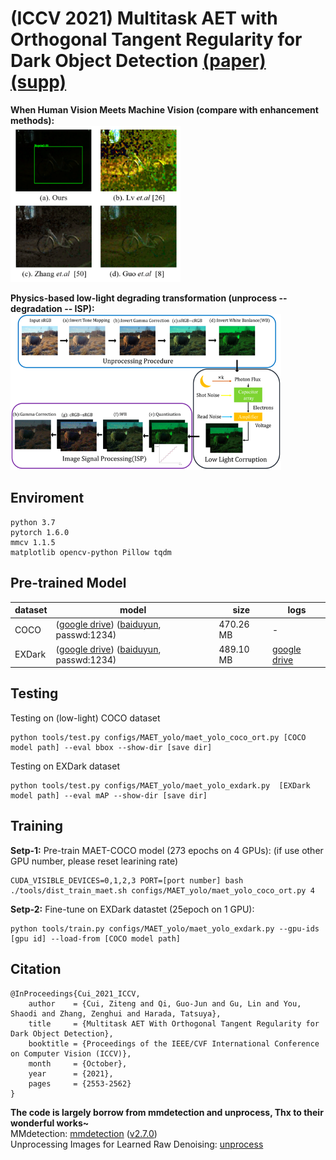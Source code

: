 # (ICCV 2021) Multitask AET with Orthogonal Tangent Regularity for Dark Object Detection [(paper)](https://openaccess.thecvf.com/content/ICCV2021/papers/Cui_Multitask_AET_With_Orthogonal_Tangent_Regularity_for_Dark_Object_Detection_ICCV_2021_paper.pdf) [(supp)](https://openaccess.thecvf.com/content/ICCV2021/supplemental/Cui_Multitask_AET_With_ICCV_2021_supplemental.pdf)

**When Human Vision Meets Machine Vision (compare with enhancement methods):** <br/>
<img src="pics/example.jpg" height="250"> 

**Physics-based low-light degrading transformation (unprocess -- degradation -- ISP):**
<img src="pics/pipeline.jpg" height="250">

## Enviroment
```
python 3.7
pytorch 1.6.0
mmcv 1.1.5
matplotlib opencv-python Pillow tqdm
```
## Pre-trained Model
|  dataset   | model  | size | logs |
|  ----  | ----  | ----  | ----  |
| COCO  | ([google drive](https://drive.google.com/file/d/1thYimz_ciMFaZ03ICv61NfFZNnzRbcPN/view?usp=sharing)) ([baiduyun](https://pan.baidu.com/s/1A79a9377A7_zjf-vQYRHdw), passwd:1234) | 470.26 MB | - |
| EXDark  | ([google drive](https://drive.google.com/file/d/1thYimz_ciMFaZ03ICv61NfFZNnzRbcPN/view?usp=sharing)) ([baiduyun](https://pan.baidu.com/s/1Mrh_sOzXHhDo3Bk3inMiOg), passwd:1234) | 489.10 MB | [google drive](https://drive.google.com/file/d/1jU6lcjfQ5DuxThzGX2A_e-bPdBzJKaAT/view?usp=sharing) |

## Testing
Testing on (low-light) COCO dataset
```
python tools/test.py configs/MAET_yolo/maet_yolo_coco_ort.py [COCO model path] --eval bbox --show-dir [save dir]
```
Testing on EXDark dataset
```
python tools/test.py configs/MAET_yolo/maet_yolo_exdark.py  [EXDark model path] --eval mAP --show-dir [save dir]
```

## Training
**Setp-1:** Pre-train MAET-COCO model (273 epochs on 4 GPUs): (if use other GPU number, please reset learining rate)
```
CUDA_VISIBLE_DEVICES=0,1,2,3 PORT=[port number] bash ./tools/dist_train_maet.sh configs/MAET_yolo/maet_yolo_coco_ort.py 4
```
**Setp-2:** Fine-tune on EXDark datastet (25epoch on 1 GPU): 
```
python tools/train.py configs/MAET_yolo/maet_yolo_exdark.py --gpu-ids [gpu id] --load-from [COCO model path]
```

## Citation
```
@InProceedings{Cui_2021_ICCV,
    author    = {Cui, Ziteng and Qi, Guo-Jun and Gu, Lin and You, Shaodi and Zhang, Zenghui and Harada, Tatsuya},
    title     = {Multitask AET With Orthogonal Tangent Regularity for Dark Object Detection},
    booktitle = {Proceedings of the IEEE/CVF International Conference on Computer Vision (ICCV)},
    month     = {October},
    year      = {2021},
    pages     = {2553-2562}
}
```

**The code is largely borrow from mmdetection and unprocess, Thx to their wonderful works~** <br/>
MMdetection: [mmdetection](https://mmdetection.readthedocs.io/en/latest/) ([v2.7.0](https://github.com/open-mmlab/mmdetection/tree/v2.7.0)) <br/>
Unprocessing Images for Learned Raw Denoising: [unprocess](https://github.com/timothybrooks/unprocessing)
